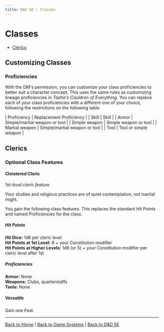 ```yaml
---
title: D&D 5E | Classes
---
```


# Classes

- [Clerics](#clerics)

## Customizing Classes

### Proficiencies

With the DM's permission, you can customize your class proficiencies to better suit a character concept. This uses the same rules as customizing lineage proficiencies in *Tasha's Cauldron of Everything*. You can replace each of your class proficiencies with a different one of your choice, following the restrictions on the following table.

| Proficiency | Replacement Proficiency |
| Skill | Skill |
| Armor | Simple/martial weapon or tool |
| Simple weapon | Simple weapon or tool |
| Martial weapon | Simple/martial weapon or tool |
| Tool | Tool or simple weapon |

## Clerics

### Optional Class Features

#### Cloistered Cleric

*1st-level cleric feature*

Your studies and religious practices are of quiet contemplation, not martial might.

You gain the following class features. This replaces the standard Hit Points and named Proficiencies for the class.

##### Hit Points

**Hit Dice:** 1d6 per cleric level<br>
**Hit Points at 1st Level:** 8 + your Constitution modifier<br>
**Hit Points at Higher Levels:** 1d8 (or 5) + your Constitution modifier per cleric level after 1st

##### Proficiencies

**Armor:** None<br>
**Weapons:** Clubs, quarterstaffs<br>
**Tools:** None

##### Versatile

Gain one Feat.

---

[Back to Home]({{site.baseurl}}/)
|
[Back to Game Systems]({{site.baseurl}}/systems)
|
[Back to D&D 5E]({{site.baseurl}}/systems/5e)
